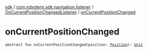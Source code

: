 [sdk](../../index.md) / [com.robotemi.sdk.navigation.listener](../index.md) / [OnCurrentPositionChangedListener](index.md) / [onCurrentPositionChanged](./on-current-position-changed.md)

# onCurrentPositionChanged

`abstract fun onCurrentPositionChanged(position: `[`Position`](../../com.robotemi.sdk.navigation.model/-position/index.md)`): `[`Unit`](https://kotlinlang.org/api/latest/jvm/stdlib/kotlin/-unit/index.html)